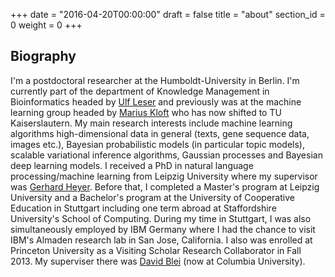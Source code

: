 +++
date = "2016-04-20T00:00:00"
draft = false
title = "about"
section_id = 0
weight = 0
+++

## Biography

I'm a postdoctoral researcher at the Humboldt-University in Berlin. I'm currently part of the department of Knowledge Management in Bioinformatics headed by [Ulf Leser](https://www2.informatik.hu-berlin.de/~leser/) and 
previously was at the machine learning group headed by [Marius Kloft](https://www2.informatik.hu-berlin.de/~kloftmar/) who has now shifted to TU Kaiserslautern. My main research interests include machine learning algorithms high-dimensional data in general (texts, gene sequence data, images etc.), Bayesian probabilistic models (in particular topic models), scalable variational inference algorithms, Gaussian processes and Bayesian deep learning models.
I received a PhD in natural language processing/machine learning from Leipzig University where my supervisor was [Gerhard Heyer](http://asv.informatik.uni-leipzig.de/en/staff/Gerhard_Heyer). Before that, I completed a Master's program at Leipzig University and a Bachelor's program at the University of Cooperative Education in Stuttgart including one term abroad at Staffordshire University's School of Computing. During my time in Stuttgart, I was also simultaneously employed by IBM Germany where I had the chance to visit IBM's Almaden research lab in San Jose, California.
I also was enrolled at Princeton University as a Visiting Scholar Research Collaborator in Fall 2013. My superviser there was [David Blei](http://www.cs.columbia.edu/~blei/) (now at Columbia University).
